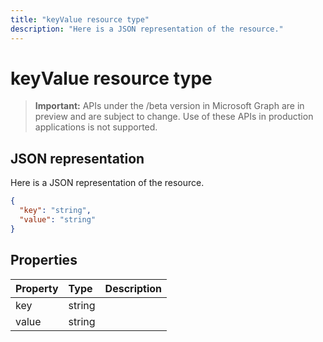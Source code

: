 ---title: "keyValue resource type"description: "Here is a JSON representation of the resource."---# keyValue resource type

> **Important:** APIs under the /beta version in Microsoft Graph are in preview and are subject to change. Use of these APIs in production applications is not supported.

## JSON representation

Here is a JSON representation of the resource.

<!-- {
  "blockType": "resource",
  "optionalProperties": [

  ],
  "@odata.type": "microsoft.graph.keyvalue"
}-->

```json
{
  "key": "string",
  "value": "string"
}

```
## Properties
| Property	   | Type	|Description|
|:---------------|:--------|:----------|
|key|string||
|value|string||

<!-- uuid: 8fcb5dbc-d5aa-4681-8e31-b001d5168d79
2015-10-25 14:57:30 UTC -->
<!-- {
  "type": "#page.annotation",
  "description": "keyValue resource",
  "keywords": "",
  "section": "documentation",
  "tocPath": ""
}-->